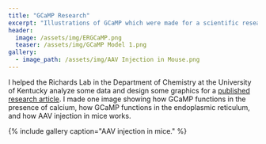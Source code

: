 ```yaml
---
title: "GCaMP Research"
excerpt: "Illustrations of GCaMP which were made for a scientific research article."
header:
  image: /assets/img/ERGCaMP.png
  teaser: /assets/img/GCaMP Model 1.png
gallery:
  - image_path: /assets/img/AAV Injection in Mouse.png
---
```


I helped the Richards Lab in the Department of Chemistry at the University of Kentucky analyze some data and design some graphics for a [published research article](https://pubs.acs.org/doi/full/10.1021/acs.analchem.1c04321#). I made one image showing how GCaMP functions in the presence of calcium, how GCaMP functions in the endoplasmic reticulum, and how AAV injection in mice works.

<!-- # Features

* **Massive Print Area: 1140 x 1200 x 1100 mm.** With a build envelop just shy of 4 feet in all dimensions, the LF3DP is capable of printing furniture and other large objects.
* **High Volumetric Output Extruder: 1 kg/hr - 450 C.** This printer come standard with a MDPH2 extruder by Massive Dimension, which can extrude at a rate of 1 kg/hr. Unlike typical filament extruders, the MDPH2 uses a screw to convey and liquify plastic pellets before the molten material is pushed out of a large nozzle (1 to 5 mm extrusion diameter). Please note: This printer can also be configured for other high flow rate extruders, such as the Typhoon and Pulsar by Dyze Design.
* **Affordable Pellet Feedstock** Pellets are the cheapest form of feedstock for any plastic-based manufacturing process. Save 50-75% of material costs by using pellets instead of spools of filament. Concentrated colorant can be added to the virgin material to achieve any color in the rainbow without requiring large amounts of storage. Recyled material can also be used for sustainable material printing.

# CAD Model
<iframe src="https://myhub.autodesk360.com/ue2df0af5/shares/public/SH35dfcQT936092f0e437224cd558fdcdc2f?mode=embed" width="800" height="600" allowfullscreen="true" webkitallowfullscreen="true" mozallowfullscreen="true"  frameborder="0"></iframe>
-->

{% include gallery caption="AAV injection in mice." %}


